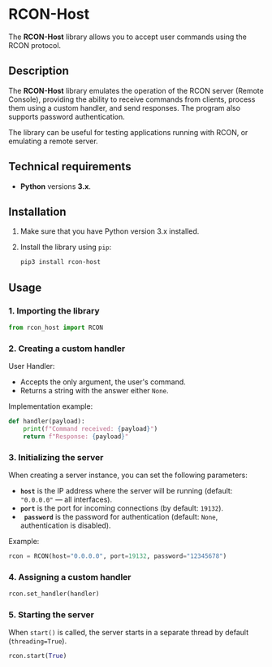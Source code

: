 # RCON-Host

The **RCON-Host** library allows you to accept user commands using the RCON protocol.

## Description

The **RCON-Host** library emulates the operation of the RCON server (Remote Console), providing the ability to receive
commands from clients, process them using a custom handler, and send responses. The program also supports password
authentication.

The library can be useful for testing applications running with RCON, or emulating a remote server.

## Technical requirements

- **Python** versions **3.x**.

## Installation

1. Make sure that you have Python version 3.x installed.
2. Install the library using `pip`:

   ```bash
   pip3 install rcon-host
   ```

## Usage

### 1. Importing the library

```python
from rcon_host import RCON
```

### 2. Creating a custom handler

User Handler:

- Accepts the only argument, the user's command.
- Returns a string with the answer either `None`.

Implementation example:

```python
def handler(payload):
    print(f"Command received: {payload}")
    return f"Response: {payload}"
```

### 3. Initializing the server

When creating a server instance, you can set the following parameters:

- **`host`** is the IP address where the server will be running (default: `"0.0.0.0"` — all interfaces).
- **`port`** is the port for incoming connections (by default: `19132`).
- **` password`** is the password for authentication (default: `None`, authentication is disabled).

Example:

```python
rcon = RCON(host="0.0.0.0", port=19132, password="12345678")
```

### 4. Assigning a custom handler

```python
rcon.set_handler(handler)
```

### 5. Starting the server

When `start()` is called, the server starts in a separate thread by default (`threading=True`).

```python
rcon.start(True)
```